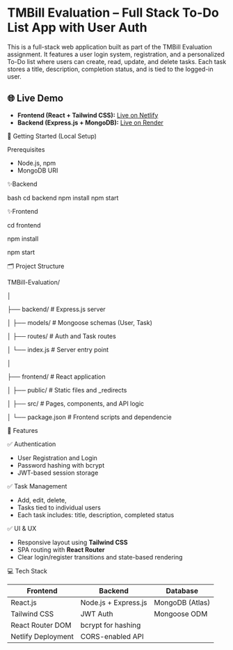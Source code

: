 # TMBill Evaluation – Full Stack To-Do List App with User Auth

This is a full-stack web application built as part of the TMBill Evaluation assignment. 
It features a user login system, registration, and a personalized To-Do list where users can create, read, update, and delete tasks. 
Each task stores a title, description, completion status, and is tied to the logged-in user.

## 🌐 Live Demo

- **Frontend (React + Tailwind CSS):** [Live on Netlify](https://glistening-kitsune-9ae470.netlify.app/) 
- **Backend (Express.js + MongoDB):** [Live on Render](https://github.com/VishnuSinha7600/TMBill_Evaluation)


🚀 Getting Started (Local Setup)

 Prerequisites
- Node.js, npm
- MongoDB URI

✨Backend

bash
cd backend
npm install
npm start

✨Frontend

cd frontend

npm install

npm start


🗂️ Project Structure

TMBill-Evaluation/

│

├── backend/ # Express.js server

│ ├── models/ # Mongoose schemas (User, Task)

│ ├── routes/ # Auth and Task routes

│ └── index.js # Server entry point

│

├── frontend/ # React application

│ ├── public/ # Static files and _redirects

│ ├── src/ # Pages, components, and API logic

│ └── package.json # Frontend scripts and dependencie


🔐 Features

✅ Authentication
- User Registration and Login
- Password hashing with bcrypt
- JWT-based session storage

✅ Task Management
- Add, edit, delete,
- Tasks tied to individual users
- Each task includes: title, description, completed status

 ✅ UI & UX
- Responsive layout using **Tailwind CSS**
- SPA routing with **React Router**
- Clear login/register transitions and state-based rendering

  

💻 Tech Stack

| Frontend              | Backend               | Database         |
|-----------------------|------------------------|------------------|
| React.js              | Node.js + Express.js   | MongoDB (Atlas)  |
| Tailwind CSS          | JWT Auth               | Mongoose ODM     |
| React Router DOM      | bcrypt for hashing     |                  |
| Netlify Deployment    | CORS-enabled API       |                  |



